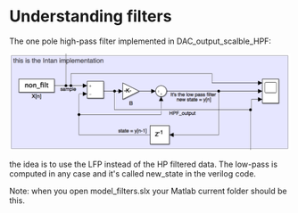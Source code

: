 # Understanding filters
The one pole high-pass filter implemented in DAC_output_scalble_HPF:

![alt text](../../doc/Images/Intan_filter_simulink.png)  

the idea is to use the LFP instead of the HP filtered data. The low-pass is computed in any case and it's called new_state in the verilog code.

Note: when you open model_filters.slx your Matlab current folder should be this.
